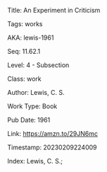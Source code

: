Title:  An Experiment in Criticism

Tags:   works

AKA:    lewis-1961

Seq:    11.62.1

Level:  4 - Subsection

Class:  work

Author: Lewis, C. S.

Work Type: Book

Pub Date: 1961

Link:   https://amzn.to/29JN6mc

Timestamp: 20230209224009

Index:  Lewis, C. S.; 
